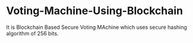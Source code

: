 # Voting-Machine-Using-Blockchain
It is Blockchain Based Secure Voting MAchine which uses secure hashing algorithm of 256 bits.
